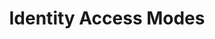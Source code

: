 ---
title: "Identity Access Modes"
linkTitle: "Identity Access Modes"
weight: 1
description: >
  The Azure Key Vault Provider offers four modes for accessing a Key Vault instance
---